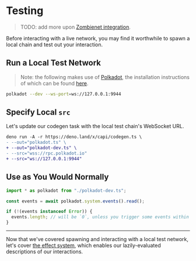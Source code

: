 # Testing

> TODO: add more upon [Zombienet integration](https://github.com/paritytech/capi/issues/215).

Before interacting with a live network, you may find it worthwhile to spawn a local chain and test out your interaction.

## Run a Local Test Network

> Note: the following makes use of [Polkadot](https://github.com/paritytech/polkadot), the installation instructions of which can be found [here](https://github.com/paritytech/polkadot#installation).

```sh
polkadot --dev --ws-port=ws://127.0.0.1:9944
```

## Specify Local `src`

Let's update our codegen task with the local test chain's WebSocket URL.

```diff
deno run -A -r https://deno.land/x/capi/codegen.ts \
- --out="polkadot.ts" \
+ --out="polkadot-dev.ts" \
- --src="wss://rpc.polkadot.io"
+ --src="ws://127.0.0.1:9944"
```

## Use as You Would Normally

```ts
import * as polkadot from "./polkadot-dev.ts";

const events = await polkadot.system.events().read();

if (!(events instanceof Error)) {
  events.length; // will be `0`, unless you trigger some events within preceding test code!
}
```

---

Now that we've covered spawning and interacting with a local test network, let's cover [the effect system](./Effects.md), which enables our lazily-evaluated descriptions of our interactions.
